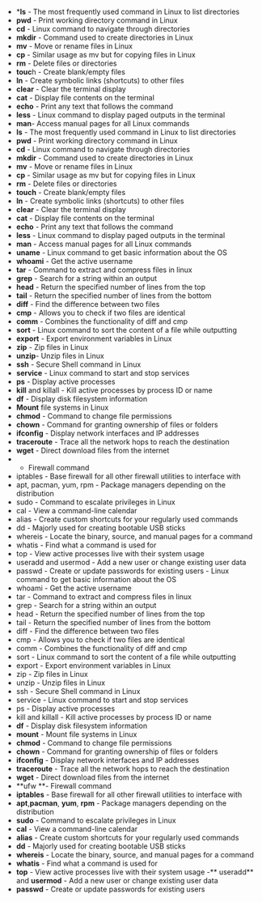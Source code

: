 - ***ls** - The most frequently used command in Linux to list directories
- **pwd** - Print working directory command in Linux
- **cd** - Linux command to navigate through directories
- **mkdir** - Command used to create directories in Linux
- **mv** - Move or rename files in Linux
- **cp** - Similar usage as mv but for copying files in Linux
- **rm** - Delete files or directories
- **touc**h - Create blank/empty files
- **ln** - Create symbolic links (shortcuts) to other files
- **clear** - Clear the terminal display
- **cat** - Display file contents on the terminal
- **echo** - Print any text that follows the command
- **less** - Linux command to display paged outputs in the terminal
- **man**- Access manual pages for all Linux commands
- **ls** - The most frequently used command in Linux to list directories
- **pwd** - Print working directory command in Linux
- **cd** - Linux command to navigate through directories
- **mkdir** - Command used to create directories in Linux
- **mv** - Move or rename files in Linux
- **cp** - Similar usage as mv but for copying files in Linux
- **rm** - Delete files or directories
- **touch** - Create blank/empty files
- **ln** - Create symbolic links (shortcuts) to other files
- **clear** - Clear the terminal display
- **cat** - Display file contents on the terminal
- **echo** - Print any text that follows the command
- **less** - Linux command to display paged outputs in the terminal
- **man** - Access manual pages for all Linux commands
- **uname** - Linux command to get basic information about the OS
- **whoami** - Get the active username
- **tar** - Command to extract and compress files in linux
- **grep** - Search for a string within an output
- **head** - Return the specified number of lines from the top
- **tail** - Return the specified number of lines from the bottom
- **diff** - Find the difference between two files
- **cmp** - Allows you to check if two files are identical
- **comm** - Combines the functionality of diff and cmp
- **sort** - Linux command to sort the content of a file while outputting
- **export** - Export environment variables in Linux
- **zip** - Zip files in Linux
- **unzip**- Unzip files in Linux
- **ssh** - Secure Shell command in Linux
- **service** - Linux command to start and stop services
- **ps** - Display active processes
- **kill** and killall - Kill active processes by process ID or name
- **df** - Display disk filesystem information
- **Mount** file systems in Linux
- **chmod** - Command to change file permissions
- **chown** - Command for granting ownership of files or folders
- **ifconfig** - Display network interfaces and IP addresses
- **traceroute** - Trace all the network hops to reach the destination
- **wget** - Direct download files from the internet
- - Firewall command
- iptables - Base firewall for all other firewall utilities to interface with
- apt, pacman, yum, rpm - Package managers depending on the distribution
- sudo - Command to escalate privileges in Linux
- cal - View a command-line calendar
- alias - Create custom shortcuts for your regularly used commands
- dd - Majorly used for creating bootable USB sticks
- whereis - Locate the binary, source, and manual pages for a command
- whatis - Find what a command is used for
- top - View active processes live with their system usage
- useradd and usermod - Add a new user or change existing user data
- passwd - Create or update passwords for existing users - Linux command to get basic information about the OS
- whoami - Get the active username
- tar - Command to extract and compress files in linux
- grep - Search for a string within an output
- head - Return the specified number of lines from the top
- tail - Return the specified number of lines from the bottom
- diff - Find the difference between two files
- cmp - Allows you to check if two files are identical
- comm - Combines the functionality of diff and cmp
- sort - Linux command to sort the content of a file while outputting
- export - Export environment variables in Linux
- zip - Zip files in Linux
- unzip - Unzip files in Linux
- ssh - Secure Shell command in Linux
- service - Linux command to start and stop services
- ps - Display active processes
- kill and killall - Kill active processes by process ID or name
- **df** - Display disk filesystem information
- **mount** - Mount file systems in Linux
- **chmod** - Command to change file permissions
- **chown** - Command for granting ownership of files or folders
- **ifconfig** - Display network interfaces and IP addresses
- **traceroute** - Trace all the network hops to reach the destination
- **wget** - Direct download files from the internet
- **ufw **- Firewall command
- **iptables** - Base firewall for all other firewall utilities to interface with
- **apt**,**pacman**, **yum**, **rpm** - Package managers depending on the distribution
- **sudo** - Command to escalate privileges in Linux
- **cal** - View a command-line calendar
- **alias** - Create custom shortcuts for your regularly used commands
- **dd** - Majorly used for creating bootable USB sticks
- **whereis** - Locate the binary, source, and manual pages for a command
- **whatis** - Find what a command is used for
- **top** - View active processes live with their system usage
-** useradd** and **usermod** - Add a new user or change existing user data
- **passwd** - Create or update passwords for existing users
